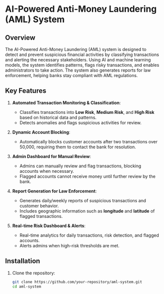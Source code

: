 # AI-Powered Anti-Money Laundering (AML) System

## Overview
The AI-Powered Anti-Money Laundering (AML) system is designed to detect and prevent suspicious financial activities by classifying transactions and alerting the necessary stakeholders. Using AI and machine learning models, the system identifies patterns, flags risky transactions, and enables administrators to take action. The system also generates reports for law enforcement, helping banks stay compliant with AML regulations.

## Key Features

1. **Automated Transaction Monitoring & Classification**:
   - Classifies transactions into **Low Risk**, **Medium Risk**, and **High Risk** based on historical data and patterns.
   - Detects anomalies and flags suspicious activities for review.

2. **Dynamic Account Blocking**:
   - Automatically blocks customer accounts after two transactions over 50,000, requiring them to contact the bank for resolution.

3. **Admin Dashboard for Manual Review**:
   - Admins can manually review and flag transactions, blocking accounts when necessary.
   - Flagged accounts cannot receive money until further review by the bank.

4. **Report Generation for Law Enforcement**:
   - Generates daily/weekly reports of suspicious transactions and customer behavior.
   - Includes geographic information such as **longitude** and **latitude** of flagged transactions.

5. **Real-time Risk Dashboard & Alerts**:
   - Real-time analytics for daily transactions, risk detection, and flagged accounts.
   - Alerts admins when high-risk thresholds are met.


## Installation

1. Clone the repository:
   ```bash
   git clone https://github.com/your-repository/aml-system.git
   cd aml-system
